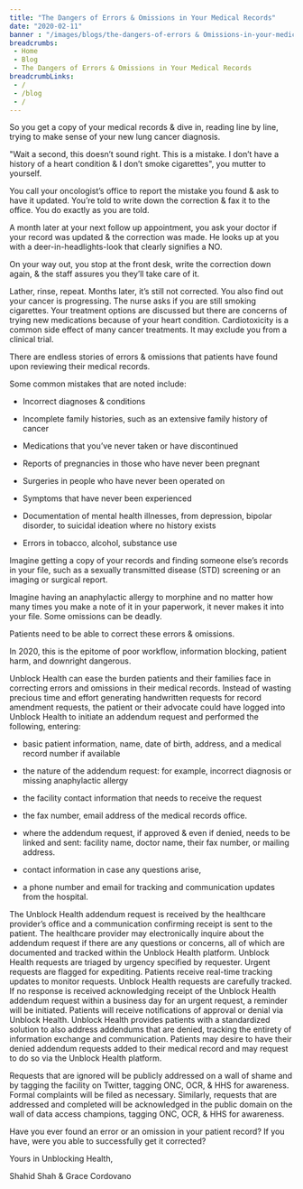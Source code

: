 ```yaml
--- 
title: "The Dangers of Errors & Omissions in Your Medical Records"
date: "2020-02-11"
banner : "/images/blogs/the-dangers-of-errors & Omissions-in-your-medical-records.jpg"
breadcrumbs:
 - Home
 - Blog
 - The Dangers of Errors & Omissions in Your Medical Records
breadcrumbLinks:
 - / 
 - /blog
 - / 
---
```


So you get a copy of your medical records & dive in, reading line by line, trying to make sense of your new lung cancer diagnosis.

"Wait a second, this doesn’t sound right. This is a mistake. I don’t have a history of a heart condition & I don’t smoke cigarettes", you mutter to yourself.

You call your oncologist’s office to report the mistake you found & ask to have it updated. You’re told to write down the correction & fax it to the office. You do exactly as you are told.

A month later at your next follow up appointment, you ask your doctor if your record was updated & the correction was made. He looks up at you with a deer-in-headlights-look that clearly signifies a NO.

On your way out, you stop at the front desk, write the correction down again, & the staff assures you they’ll take care of it.

Lather, rinse, repeat. Months later, it’s still not corrected. You also find out your cancer is progressing. The nurse asks if you are still smoking cigarettes. Your treatment options are discussed but there are concerns of trying new medications because of your heart condition. Cardiotoxicity is a common side effect of many cancer treatments. It may exclude you from a clinical trial.

There are endless stories of errors & omissions that patients have found upon reviewing their medical records.

Some common mistakes that are noted include:

- Incorrect diagnoses & conditions 

- Incomplete family histories, such as an extensive family history of cancer

- Medications that you’ve never taken or have discontinued

- Reports of pregnancies in those who have never been pregnant

- Surgeries in people who have never been operated on

- Symptoms that have never been experienced

- Documentation of mental health illnesses, from depression, bipolar disorder, to suicidal ideation where no history exists

- Errors in tobacco, alcohol, substance use 

Imagine getting a copy of your records and finding someone else’s records in your file, such as a sexually transmitted disease (STD) screening or an imaging or surgical report. 

Imagine having an anaphylactic allergy to morphine and no matter how many times you make a note of it in your paperwork, it never makes it into your file. Some omissions can be deadly.

Patients need to be able to correct these errors & omissions.

In 2020, this is the epitome of poor workflow, information blocking, patient harm, and downright dangerous.

Unblock Health can ease the burden patients and their families face in correcting errors and omissions in their medical records. Instead of wasting precious time and effort generating handwritten requests for record amendment requests, the patient or their advocate could have logged into Unblock Health to initiate an addendum request and performed the following, entering:

- basic patient information, name, date of birth, address, and a medical record number if available  

- the nature of the addendum request: for example, incorrect diagnosis or missing anaphylactic allergy

- the facility contact information that needs to receive the request

- the fax number, email address of the medical records office.

- where the addendum request, if approved & even if denied, needs to be linked and sent: facility name, doctor name, their fax number, or mailing address.

- contact information in case any questions arise, 

- a phone number and email for tracking and communication updates from the hospital.


The Unblock Health addendum request is received by the healthcare provider’s office and a communication confirming receipt is sent to the patient. The healthcare provider may electronically inquire about the addendum request if there are any questions or concerns, all of which are documented and tracked within the Unblock Health platform. Unblock Health requests are triaged by urgency specified by requester. Urgent requests are flagged for expediting. Patients receive real-time tracking updates to monitor requests. Unblock Health requests are carefully tracked. If no response is received acknowledging receipt of the Unblock Health addendum request within a business day for an urgent request, a reminder will be initiated. Patients will receive notifications of approval or denial via Unblock Health. Unblock Health provides patients with a standardized solution to also address addendums that are denied, tracking the entirety of information exchange and communication. Patients may desire to have their denied addendum requests added to their medical record and may request to do so via the Unblock Health platform.  

Requests that are ignored will be publicly addressed on a wall of shame and by tagging the facility on Twitter, tagging ONC, OCR, & HHS for awareness. Formal complaints will be filed as necessary. Similarly, requests that are addressed and completed will be acknowledged in the public domain on the wall of data access champions, tagging ONC, OCR, & HHS for awareness.

Have you ever found an error or an omission in your patient record? If you have, were you able to successfully get it corrected? 

Yours in Unblocking Health,

Shahid Shah & Grace Cordovano